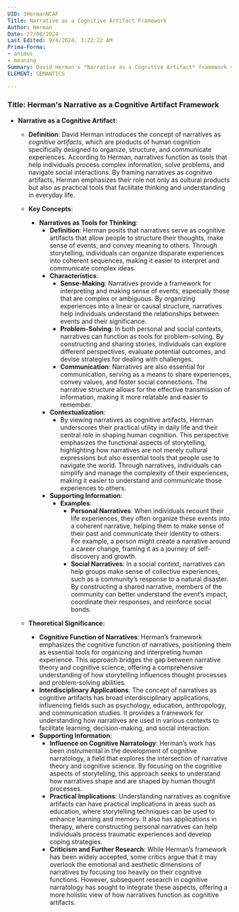 ```yaml
---
UID: 3HermanNCAF
Title: Narrative as a Cognitive Artifact Framework
Author: Herman
Date: 27/08/2024
Last Edited: 9/4/2024, 3:22:22 AM
Prima-Forma:
- animus
- meaning
Summary: David Herman's *Narrative as a Cognitive Artifact* framework views narratives as tools for organizing, structuring, and communicating experiences, emphasizing their role in cognitive processes such as sense-making, problem-solving, and social interaction. This approach bridges narrative theory with cognitive science, highlighting how storytelling shapes and facilitates human thought and decision-making.
ELEMENT: SEMANTICS

---
```

### Title: **Herman's Narrative as a Cognitive Artifact Framework**

- **Narrative as a Cognitive Artifact**:
  - **Definition**: David Herman introduces the concept of narratives as *cognitive artifacts*, which are products of human cognition specifically designed to organize, structure, and communicate experiences. According to Herman, narratives function as tools that help individuals process complex information, solve problems, and navigate social interactions. By framing narratives as cognitive artifacts, Herman emphasizes their role not only as cultural products but also as practical tools that facilitate thinking and understanding in everyday life.

  - **Key Concepts**:
    - **Narratives as Tools for Thinking**:
      - **Definition**: Herman posits that narratives serve as cognitive artifacts that allow people to structure their thoughts, make sense of events, and convey meaning to others. Through storytelling, individuals can organize disparate experiences into coherent sequences, making it easier to interpret and communicate complex ideas.
      - **Characteristics**:
        - **Sense-Making**: Narratives provide a framework for interpreting and making sense of events, especially those that are complex or ambiguous. By organizing experiences into a linear or causal structure, narratives help individuals understand the relationships between events and their significance.
        - **Problem-Solving**: In both personal and social contexts, narratives can function as tools for problem-solving. By constructing and sharing stories, individuals can explore different perspectives, evaluate potential outcomes, and devise strategies for dealing with challenges.
        - **Communication**: Narratives are also essential for communication, serving as a means to share experiences, convey values, and foster social connections. The narrative structure allows for the effective transmission of information, making it more relatable and easier to remember.
      - **Contextualization**:
        - By viewing narratives as cognitive artifacts, Herman underscores their practical utility in daily life and their central role in shaping human cognition. This perspective emphasizes the functional aspects of storytelling, highlighting how narratives are not merely cultural expressions but also essential tools that people use to navigate the world. Through narratives, individuals can simplify and manage the complexity of their experiences, making it easier to understand and communicate those experiences to others.
      - **Supporting Information**:
        - **Examples**:
          - **Personal Narratives**: When individuals recount their life experiences, they often organize these events into a coherent narrative, helping them to make sense of their past and communicate their identity to others. For example, a person might create a narrative around a career change, framing it as a journey of self-discovery and growth.
          - **Social Narratives**: In a social context, narratives can help groups make sense of collective experiences, such as a community’s response to a natural disaster. By constructing a shared narrative, members of the community can better understand the event’s impact, coordinate their responses, and reinforce social bonds.

  - **Theoretical Significance**:
    - **Cognitive Function of Narratives**: Herman’s framework emphasizes the cognitive function of narratives, positioning them as essential tools for organizing and interpreting human experience. This approach bridges the gap between narrative theory and cognitive science, offering a comprehensive understanding of how storytelling influences thought processes and problem-solving abilities.
    - **Interdisciplinary Applications**: The concept of narratives as cognitive artifacts has broad interdisciplinary applications, influencing fields such as psychology, education, anthropology, and communication studies. It provides a framework for understanding how narratives are used in various contexts to facilitate learning, decision-making, and social interaction.
    - **Supporting Information**:
      - **Influence on Cognitive Narratology**: Herman’s work has been instrumental in the development of cognitive narratology, a field that explores the intersection of narrative theory and cognitive science. By focusing on the cognitive aspects of storytelling, this approach seeks to understand how narratives shape and are shaped by human thought processes.
      - **Practical Implications**: Understanding narratives as cognitive artifacts can have practical implications in areas such as education, where storytelling techniques can be used to enhance learning and memory. It also has applications in therapy, where constructing personal narratives can help individuals process traumatic experiences and develop coping strategies.
      - **Criticism and Further Research**: While Herman’s framework has been widely accepted, some critics argue that it may overlook the emotional and aesthetic dimensions of narratives by focusing too heavily on their cognitive functions. However, subsequent research in cognitive narratology has sought to integrate these aspects, offering a more holistic view of how narratives function as cognitive artifacts.